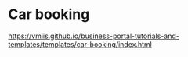 # Car booking

https://vmiis.github.io/business-portal-tutorials-and-templates/templates/car-booking/index.html
